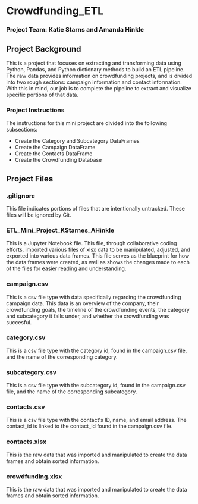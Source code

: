 # Crowdfunding_ETL

### Project Team: Katie Starns and Amanda Hinkle

## Project Background

This is a project that focuses on extracting and transforming data using Python, Pandas, and Python dictionary methods to build an ETL pipeline. The raw data provides information on crowdfunding projects, and is divided into two rough sections: campaign information and contact information. With this in mind, our job is to complete the pipeline to extract and visualize specific portions of that data. 

### Project Instructions

The instructions for this mini project are divided into the following subsections:

* Create the Category and Subcategory DataFrames
* Create the Campaign DataFrame
* Create the Contacts DataFrame
* Create the Crowdfunding Database

## Project Files

### .gitignore

This file indicates portions of files that are intentionally untracked. These files will be ignored by Git.

### ETL_Mini_Project_KStarnes_AHinkle

This is a Jupyter Notebook file. This file, through collaborative coding efforts, imported various files of xlsx data to be manipulated, adjusted, and exported into various data frames. This file serves as the blueprint for how the data frames were created, as well as shows the changes made to each of the files for easier reading and understanding. 

### campaign.csv

This is a csv file type with data specifically regarding the crowdfunding campaign data. This data is an overview of the company, their crowdfunding goals, the timeline of the crowdfunding events, the category and subcategory it falls under, and whether the crowdfunding was succesful.

### category.csv

This is a csv file type with the category id, found in the campaign.csv file, and the name of the corresponding category.

### subcategory.csv

This is a csv file type with the subcategory id, found in the campaign.csv file, and the name of the corresponding subcategory.

### contacts.csv

This is a csv file type with the contact's ID, name, and email address. The contact_id is linked to the contact_id found in the campaign.csv file.

### contacts.xlsx

This is the raw data that was imported and manipulated to create the data frames and obtain sorted information.

### crowdfunding.xlsx

This is the raw data that was imported and manipulated to create the data frames and obtain sorted information.
